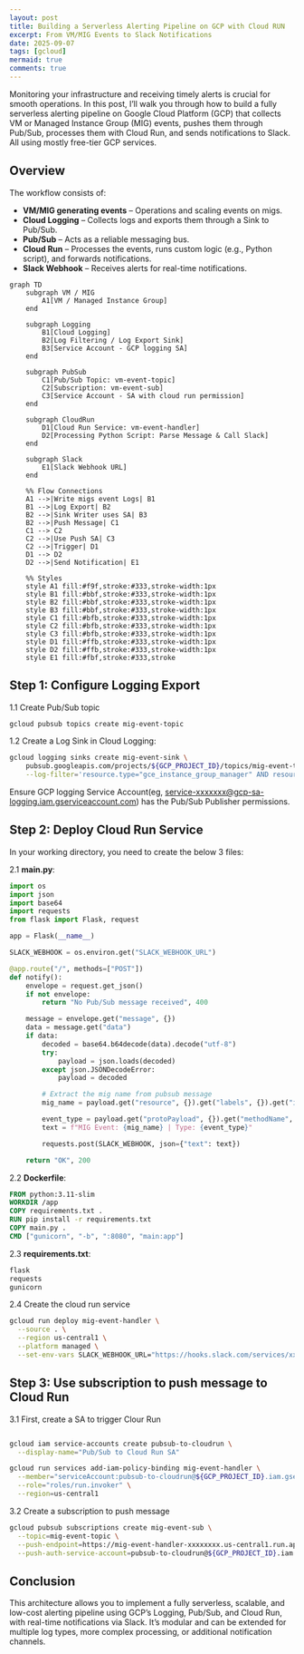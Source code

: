 ```yaml
---
layout: post
title: Building a Serverless Alerting Pipeline on GCP with Cloud RUN 
excerpt: From VM/MIG Events to Slack Notifications
date: 2025-09-07
tags: [gcloud]
mermaid: true
comments: true
---
```


Monitoring your infrastructure and receiving timely alerts is crucial for smooth operations. In this post, I’ll walk you through how to build a fully serverless alerting pipeline on Google Cloud Platform (GCP) that collects VM or Managed Instance Group (MIG) events, pushes them through Pub/Sub, processes them with Cloud Run, and sends notifications to Slack. All using mostly free-tier GCP services.

## Overview

The workflow consists of:

- **VM/MIG generating events** – Operations and scaling events on migs.
- **Cloud Logging** – Collects logs and exports them through a Sink to Pub/Sub.
- **Pub/Sub** – Acts as a reliable messaging bus.
- **Cloud Run** – Processes the events, runs custom logic (e.g., Python script), and forwards notifications.
- **Slack Webhook**  – Receives alerts for real-time notifications.

```mermaid
graph TD
    subgraph VM / MIG
        A1[VM / Managed Instance Group]
    end

    subgraph Logging
        B1[Cloud Logging]
        B2[Log Filtering / Log Export Sink]
        B3[Service Account - GCP logging SA]
    end

    subgraph PubSub
        C1[Pub/Sub Topic: vm-event-topic]
        C2[Subscription: vm-event-sub]
        C3[Service Account - SA with cloud run permission]
    end

    subgraph CloudRun
        D1[Cloud Run Service: vm-event-handler]
        D2[Processing Python Script: Parse Message & Call Slack]
    end

    subgraph Slack
        E1[Slack Webhook URL]
    end

    %% Flow Connections
    A1 -->|Write migs event Logs| B1
    B1 -->|Log Export| B2
    B2 -->|Sink Writer uses SA| B3
    B2 -->|Push Message| C1
    C1 --> C2
    C2 -->|Use Push SA| C3
    C2 -->|Trigger| D1
    D1 --> D2
    D2 -->|Send Notification| E1

    %% Styles
    style A1 fill:#f9f,stroke:#333,stroke-width:1px
    style B1 fill:#bbf,stroke:#333,stroke-width:1px
    style B2 fill:#bbf,stroke:#333,stroke-width:1px
    style B3 fill:#bbf,stroke:#333,stroke-width:1px
    style C1 fill:#bfb,stroke:#333,stroke-width:1px
    style C2 fill:#bfb,stroke:#333,stroke-width:1px
    style C3 fill:#bfb,stroke:#333,stroke-width:1px
    style D1 fill:#ffb,stroke:#333,stroke-width:1px
    style D2 fill:#ffb,stroke:#333,stroke-width:1px
    style E1 fill:#fbf,stroke:#333,stroke
```

## Step 1: Configure Logging Export

1.1 Create Pub/Sub topic

```bash
gcloud pubsub topics create mig-event-topic
```

1.2 Create a Log Sink in Cloud Logging:

```bash
gcloud logging sinks create mig-event-sink \
    pubsub.googleapis.com/projects/${GCP_PROJECT_ID}/topics/mig-event-topic \
    --log-filter='resource.type="gce_instance_group_manager" AND resource.labels.instance_group_manager_name="nat-gateway-mig"'
```

Ensure GCP logging Service Account(eg, service-xxxxxxx@gcp-sa-logging.iam.gserviceaccount.com) has the Pub/Sub Publisher permissions.

## Step 2: Deploy Cloud Run Service

In your working directory, you need to create the below 3 files:

2.1 **main.py**:

```python
import os
import json
import base64
import requests
from flask import Flask, request

app = Flask(__name__)

SLACK_WEBHOOK = os.environ.get("SLACK_WEBHOOK_URL")

@app.route("/", methods=["POST"])
def notify():
    envelope = request.get_json()
    if not envelope:
        return "No Pub/Sub message received", 400

    message = envelope.get("message", {})
    data = message.get("data")
    if data:
        decoded = base64.b64decode(data).decode("utf-8")
        try:
            payload = json.loads(decoded)
        except json.JSONDecodeError:
            payload = decoded

        # Extract the mig name from pubsub message
        mig_name = payload.get("resource", {}).get("labels", {}).get("instance_group_manager", "")

        event_type = payload.get("protoPayload", {}).get("methodName", "Unknown Event")
        text = f"MIG Event: {mig_name} | Type: {event_type}"

        requests.post(SLACK_WEBHOOK, json={"text": text})

    return "OK", 200
```

2.2 **Dockerfile**:

```Dockerfile
FROM python:3.11-slim
WORKDIR /app
COPY requirements.txt .
RUN pip install -r requirements.txt
COPY main.py .
CMD ["gunicorn", "-b", ":8080", "main:app"]
```

2.3 **requirements.txt**:

```txt
flask
requests
gunicorn
```

2.4 Create the cloud run service

```bash
gcloud run deploy mig-event-handler \
  --source . \
  --region us-central1 \
  --platform managed \
  --set-env-vars SLACK_WEBHOOK_URL="https://hooks.slack.com/services/xxxxxx/xxxxxxx"
```

## Step 3: Use subscription to push message to Cloud Run

3.1 First, create a SA to trigger Clour Run

```bash

gcloud iam service-accounts create pubsub-to-cloudrun \
  --display-name="Pub/Sub to Cloud Run SA"

gcloud run services add-iam-policy-binding mig-event-handler \
  --member="serviceAccount:pubsub-to-cloudrun@${GCP_PROJECT_ID}.iam.gserviceaccount.com" \
  --role="roles/run.invoker" \
  --region=us-central1
```

3.2 Create a subscription to push message

```bash
gcloud pubsub subscriptions create mig-event-sub \
  --topic=mig-event-topic \
  --push-endpoint=https://mig-event-handler-xxxxxxxx.us-central1.run.app/ \
  --push-auth-service-account=pubsub-to-cloudrun@${GCP_PROJECT_ID}.iam.gserviceaccount.com
```

## Conclusion

This architecture allows you to implement a fully serverless, scalable, and low-cost alerting pipeline using GCP’s Logging, Pub/Sub, and Cloud Run, with real-time notifications via Slack. It’s modular and can be extended for multiple log types, more complex processing, or additional notification channels.
